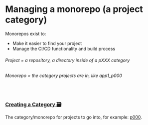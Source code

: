 # Managing a monorepo (a project category)
Monorepos exist to:
- Make it easier to find your project
- Manage the CI/CD functionality and build process

###### Project = a repository, a directory inside of a pXXX category
###### Monorepo = the category projects are in, like app1_p000

<br>

### [Creating a Category 🗃️](https://github.com/ACADEV1/.github/blob/dev/docs/management/category/create/README.md)
The category/monorepo for projects to go into, for example: [p000](https://github.com/ACADEV1/app1_p000).
